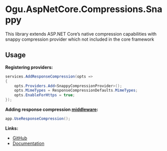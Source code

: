 # Ogu.AspNetCore.Compressions.Snappy

This library extends ASP.NET Core’s native compression capabilities with snappy compression provider which not included in the core framework

## Usage

**Registering providers:**
```csharp
services.AddResponseCompression(opts =>
{
    opts.Providers.Add<SnappyCompressionProvider>();
    opts.MimeTypes = ResponseCompressionDefaults.MimeTypes;
    opts.EnableForHttps = true;
});
```

**Adding response compression [middleware](https://learn.microsoft.com/en-us/aspnet/core/fundamentals/middleware/?view=aspnetcore-8.0):**
```csharp
app.UseResponseCompression();
```


**Links:**
- [GitHub](https://github.com/ogulcanturan/Ogu.Compressions)
- [Documentation](https://github.com/ogulcanturan/Ogu.Compressions#readme)
